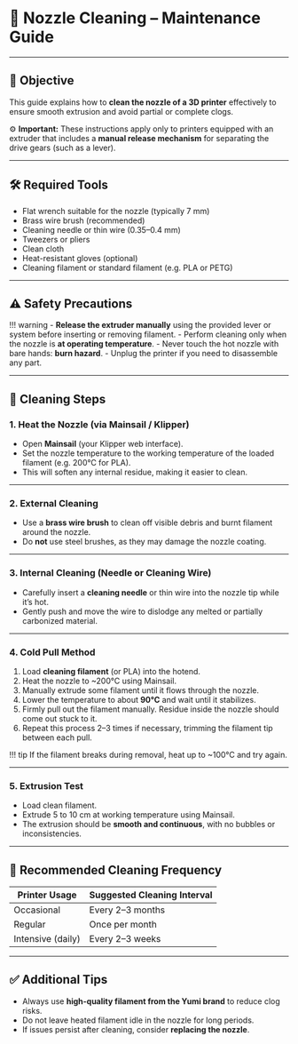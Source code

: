 # 🧼 Nozzle Cleaning – Maintenance Guide

---

## 🎯 Objective

This guide explains how to **clean the nozzle of a 3D printer** effectively to ensure smooth extrusion and avoid partial or complete clogs.

⚙️ **Important:** These instructions apply only to printers equipped with an extruder that includes a **manual release mechanism** for separating the drive gears (such as a lever).

---

## 🛠️ Required Tools

- Flat wrench suitable for the nozzle (typically 7 mm)
- Brass wire brush (recommended)
- Cleaning needle or thin wire (0.35–0.4 mm)
- Tweezers or pliers
- Clean cloth
- Heat-resistant gloves (optional)
- Cleaning filament or standard filament (e.g. PLA or PETG)

---

## ⚠️ Safety Precautions

!!! warning
    - **Release the extruder manually** using the provided lever or system before inserting or removing filament.
    - Perform cleaning only when the nozzle is **at operating temperature**.
    - Never touch the hot nozzle with bare hands: **burn hazard**.
    - Unplug the printer if you need to disassemble any part.

---

## 🧽 Cleaning Steps

### 1. Heat the Nozzle (via Mainsail / Klipper)

- Open **Mainsail** (your Klipper web interface).
- Set the nozzle temperature to the working temperature of the loaded filament (e.g. 200°C for PLA).
- This will soften any internal residue, making it easier to clean.

---

### 2. External Cleaning

- Use a **brass wire brush** to clean off visible debris and burnt filament around the nozzle.
- Do **not** use steel brushes, as they may damage the nozzle coating.

---

### 3. Internal Cleaning (Needle or Cleaning Wire)

- Carefully insert a **cleaning needle** or thin wire into the nozzle tip while it’s hot.
- Gently push and move the wire to dislodge any melted or partially carbonized material.

---

### 4. Cold Pull Method

1. Load **cleaning filament** (or PLA) into the hotend.
2. Heat the nozzle to ~200°C using Mainsail.
3. Manually extrude some filament until it flows through the nozzle.
4. Lower the temperature to about **90°C** and wait until it stabilizes.
5. Firmly pull out the filament manually. Residue inside the nozzle should come out stuck to it.
6. Repeat this process 2–3 times if necessary, trimming the filament tip between each pull.

!!! tip
    If the filament breaks during removal, heat up to ~100°C and try again.

---

### 5. Extrusion Test

- Load clean filament.
- Extrude 5 to 10 cm at working temperature using Mainsail.
- The extrusion should be **smooth and continuous**, with no bubbles or inconsistencies.

---

## 🔄 Recommended Cleaning Frequency

| Printer Usage     | Suggested Cleaning Interval   |
|-------------------|-------------------------------|
| Occasional        | Every 2–3 months               |
| Regular           | Once per month                |
| Intensive (daily) | Every 2–3 weeks               |

---

## ✅ Additional Tips

- Always use **high-quality filament from the Yumi brand** to reduce clog risks.
- Do not leave heated filament idle in the nozzle for long periods.
- If issues persist after cleaning, consider **replacing the nozzle**.

